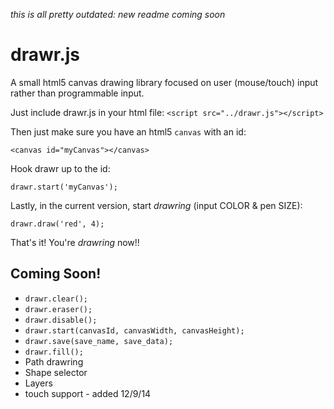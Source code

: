 _this is all pretty outdated: new readme coming soon_

drawr.js
=====

A small html5 canvas drawing library focused on user (mouse/touch) input rather than programmable input.

Just include drawr.js in your html file:
`<script src="../drawr.js"></script>`

Then just make sure you have an html5 `canvas` with an id:

`<canvas id="myCanvas"></canvas>`

Hook drawr up to the id:

`drawr.start('myCanvas');`

Lastly, in the current version, start _drawring_ (input COLOR & pen SIZE):

`drawr.draw('red', 4);`


That's it! You're _drawring_ now!!

Coming Soon!
-----

* `drawr.clear();`
* `drawr.eraser();`
* `drawr.disable();`
* `drawr.start(canvasId, canvasWidth, canvasHeight);`
* `drawr.save(save_name, save_data);`
* `drawr.fill();`
* Path drawring
* Shape selector
* Layers
* touch support - added 12/9/14
